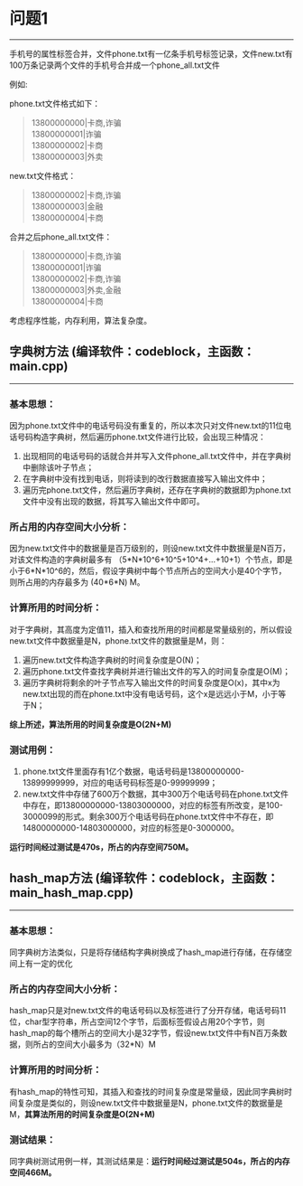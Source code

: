 # 问题1
-------

手机号的属性标签合并，文件phone.txt有一亿条手机号标签记录，文件new.txt有100万条记录两个文件的手机号合并成一个phone_all.txt文件

例如:
 
phone.txt文件格式如下：  
>13800000000|卡商,诈骗  
>13800000001|诈骗  
>13800000002|卡商  
>13800000003|外卖  


new.txt文件格式：  
>13800000002|卡商,诈骗  
>13800000003|金融  
>13800000004|卡商  

合并之后phone_all.txt文件：  
>13800000000|卡商,诈骗  
>13800000001|诈骗  
>13800000002|卡商,诈骗  
>13800000003|外卖,金融  
>13800000004|卡商  
 
考虑程序性能，内存利用，算法复杂度。

## 字典树方法  (编译软件：codeblock，主函数：main.cpp)
------------------------------------------------------
### 基本思想：  
因为phone.txt文件中的电话号码没有重复的，所以本次只对文件new.txt的11位电话号码构造字典树，然后遍历phone.txt文件进行比较，会出现三种情况：
1. 出现相同的电话号码的话就合并并写入文件phone_all.txt文件中，并在字典树中删除该叶子节点；
2. 在字典树中没有找到电话，则将读到的改行数据直接写入输出文件中；
3. 遍历完phone.txt文件，然后遍历字典树，还存在字典树的数据即为phone.txt文件中没有出现的数据，将其写入输出文件中即可。  
### 所占用的内存空间大小分析：  
因为new.txt文件中的数据量是百万级别的，则设new.txt文件中数据量是N百万，对该文件构造的字典树最多有 （5\*N\*10^6+10^5+10^4+...+10+1）个节点，即是小于6\*N\*10^6的，然后，假设字典树中每个节点所占的空间大小是40个字节，则所占用的内存最多为 (40\*6\*N) M。
### 计算所用的时间分析：
对于字典树，其高度为定值11，插入和查找所用的时间都是常量级别的，所以假设new.txt文件中数据量是N，phone.txt文件的数据量是M，则：  
1. 遍历new.txt文件构造字典树的时间复杂度是O(N)；  
2. 遍历phone.txt文件查找字典树并进行输出文件的写入的时间复杂度是O(M)；  
3. 遍历字典树将剩余的叶子节点写入输出文件的时间复杂度是O(x)，其中x为new.txt出现的而在phone.txt中没有电话号码，这个x是远远小于M，小于等于N；  

**综上所述，算法所用的时间复杂度是O(2N+M)**


### 测试用例：
1. phone.txt文件里面存有1亿个数据，电话号码是13800000000-13899999999，对应的电话号码标签是0-99999999；  
2. new.txt文件中存储了600万个数据，其中300万个电话号码在phone.txt文件中存在，即13800000000-13803000000，对应的标签有所改变，是100-3000099的形式。剩余300万个电话号码在phone.txt文件中不存在，即14800000000-14803000000，对应的标签是0-3000000。 

**运行时间经过测试是470s，所占的内存空间750M。**


## hash_map方法  (编译软件：codeblock，主函数：main_hash_map.cpp)
-----------------------------------------------------------------
### 基本思想：  
同字典树方法类似，只是将存储结构字典树换成了hash_map进行存储，在存储空间上有一定的优化

### 所占的内存空间大小分析：  
hash_map只是对new.txt文件的电话号码以及标签进行了分开存储，电话号码11位，char型字符串，所占空间12个字节，后面标签假设占用20个字节，则hash_map的每个槽所占的空间大小是32字节，假设new.txt文件中有N百万条数据，则所占的空间大小最多为（32\*N）M

### 计算所用的时间分析：
有hash_map的特性可知，其插入和查找的时间复杂度是常量级，因此同字典树时间复杂度是类似的，则设new.txt文件中数据量是N，phone.txt文件的数据量是M，**其算法所用的时间复杂度是O(2N+M)**  

### 测试结果：
同字典树测试用例一样，其测试结果是：**运行时间经过测试是504s，所占的内存空间466M。**